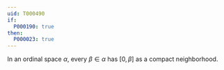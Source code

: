```yaml
---
uid: T000490
if:
  P000190: true
then:
  P000023: true
---
```


In an ordinal space $\alpha$, every $\beta\in\alpha$ has $[0,\beta]$ as a compact neighborhood.
